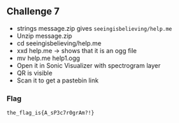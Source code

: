 ## Challenge 7 
- strings message.zip gives 
``` seeingisbelieving/help.me ```
- Unzip message.zip
- cd seeingisbelieving/help.me 
- xxd help.me -> shows that it is an ogg file 
- mv help.me help1.ogg 
- Open it in Sonic Visualizer with spectrogram layer
- QR is visible 
- Scan it to get a pastebin link
### Flag
```
the_flag_is{A_sP3c7r0grAm?!}
```
